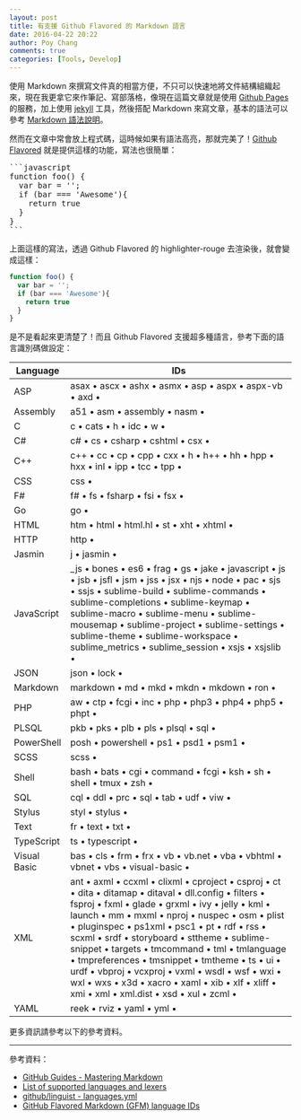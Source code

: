 ```yaml
---
layout: post
title: 有支援 Github Flavored 的 Markdown 語言
date: 2016-04-22 20:22
author: Poy Chang
comments: true
categories: [Tools, Develop]
---
```


使用 Markdown 來撰寫文件真的相當方便，不只可以快速地將文件結構組織起來，現在我更拿它來作筆記、寫部落格，像現在這篇文章就是使用 [Github Pages](https://pages.github.com/) 的服務，加上使用 [jekyll](https://jekyllrb.com/) 工具，然後搭配 Markdown 來寫文章，基本的語法可以參考 [Markdown 語法說明](http://markdown.tw/)。

然而在文章中常會放上程式碼，這時候如果有語法高亮，那就完美了！[Github Flavored](https://help.github.com/articles/creating-and-highlighting-code-blocks/) 就是提供這樣的功能，寫法也很簡單：

<pre>
```javascript
function foo() {
  var bar = '';
  if (bar === 'Awesome'){
    return true
  }
}
```
</pre>

上面這樣的寫法，透過 Github Flavored 的 highlighter-rouge 去渲染後，就會變成這樣： 

```javascript
function foo() {
  var bar = '';
  if (bar === 'Awesome'){
    return true
  }
}
```

是不是看起來更清楚了！而且 Github Flavored 支援超多種語言，參考下面的語言識別碼做設定：

<table class="table table-striped">
<thead>
  <tr>
    <th>Language</th>
    <th>IDs</th>
  </tr>
</thead>
<tbody>
  <tr>
    <td>ASP</td>
    <td>asax • ascx • ashx • asmx • asp • aspx • aspx-vb • axd •</td>
  </tr>
  <tr>
    <td>Assembly</td>
    <td>a51 • asm • assembly • nasm •</td>
  </tr>
  <tr>
    <td>C</td>
    <td>c • cats • h • idc • w •</td>
  </tr>
  <tr>
    <td>C#</td>
    <td>c# • cs • csharp • cshtml • csx •</td>
  </tr>
  <tr>
    <td>C++	</td>
    <td>c++ • cc • cp • cpp • cxx • h • h++ • hh • hpp • hxx • inl • ipp • tcc • tpp •</td>
  </tr>
  <tr>
    <td>CSS</td>
    <td>css •</td>
  </tr>
  <tr>
    <td>F#</td>
    <td>f# • fs • fsharp • fsi • fsx •</td>
  </tr>
  <tr>
    <td>Go</td>
    <td>go •</td>
  </tr>
  <tr>
    <td>HTML</td>
    <td>htm • html • html.hl • st • xht • xhtml •</td>
  </tr>
  <tr>
    <td>HTTP</td>
    <td>http •</td>
  </tr>
  <tr>
    <td>Jasmin</td>
    <td>j • jasmin •</td>
  </tr>
  <tr>
    <td>JavaScript</td>
    <td>_js • bones • es6 • frag • gs • jake • javascript • js • jsb • jsfl • jsm • jss • jsx • njs • node • pac • sjs • ssjs • sublime-build • sublime-commands • sublime-completions • sublime-keymap • sublime-macro • sublime-menu • sublime-mousemap • sublime-project • sublime-settings • sublime-theme • sublime-workspace • sublime_metrics • sublime_session • xsjs • xsjslib •</td>
  </tr>
  <tr>
    <td>JSON</td>
    <td>json • lock •</td>
  </tr>
  <tr>
    <td>Markdown</td>
    <td>markdown • md • mkd • mkdn • mkdown • ron •</td>
  </tr>
  <tr>
    <td>PHP</td>
    <td>aw • ctp • fcgi • inc • php • php3 • php4 • php5 • phpt •</td>
  </tr>
  <tr>
    <td>PLSQL</td>
    <td>pkb • pks • plb • pls • plsql • sql •</td>
  </tr>
  <tr>
    <td>PowerShell</td>
    <td>posh • powershell • ps1 • psd1 • psm1 •</td>
  </tr>
  <tr>
    <td>SCSS</td>
    <td>scss •</td>
  </tr>
  <tr>
    <td>Shell	</td>
    <td>bash • bats • cgi • command • fcgi • ksh • sh • shell • tmux • zsh •</td>
  </tr>
  <tr>
    <td>SQL</td>
    <td>cql • ddl • prc • sql • tab • udf • viw •</td>
  </tr>
  <tr>
    <td>Stylus</td>
    <td>styl • stylus •</td>
  </tr>
  <tr>
    <td>Text</td>
    <td>fr • text • txt •</td>
  </tr>
  <tr>
    <td>TypeScript</td>
    <td>ts • typescript •</td>
  </tr>
  <tr>
    <td>Visual Basic</td>
    <td>bas • cls • frm • frx • vb • vb.net • vba • vbhtml • vbnet • vbs • visual-basic •</td>
  </tr>
  <tr>
    <td>XML</td>
    <td>ant • axml • ccxml • clixml • cproject • csproj • ct • dita • ditamap • ditaval • dll.config • filters • fsproj • fxml • glade • grxml • ivy • jelly • kml • launch • mm • mxml • nproj • nuspec • osm • plist • pluginspec • ps1xml • psc1 • pt • rdf • rss • scxml • srdf • storyboard • sttheme • sublime-snippet • targets • tmcommand • tml • tmlanguage • tmpreferences • tmsnippet • tmtheme • ts • ui • urdf • vbproj • vcxproj • vxml • wsdl • wsf • wxi • wxl • wxs • x3d • xacro • xaml • xib • xlf • xliff • xmi • xml • xml.dist • xsd • xul • zcml •</td>
  </tr>
  <tr>
    <td>YAML</td>
    <td>reek • rviz • yaml • yml •</td>
  </tr>
</tbody>
</table>

更多資訊請參考以下的參考資料。

----------

參考資料：

* [GitHub Guides - Mastering Markdown](https://guides.github.com/features/mastering-markdown/)
* [List of supported languages and lexers](https://github.com/jneen/rouge/wiki/list-of-supported-languages-and-lexers)
* [github/linguist - languages.yml](https://github.com/github/linguist/blob/master/lib/linguist/languages.yml)
* [GitHub Flavored Markdown (GFM) language IDs](https://github.com/jmm/gfm-lang-ids/wiki/GitHub-Flavored-Markdown-(GFM)-language-IDs)
